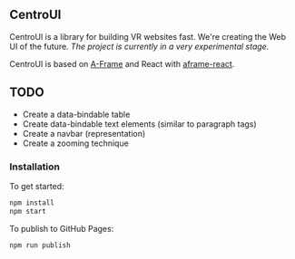 ## CentroUI

CentroUI is a library for building VR websites fast.
We're creating the Web UI of the future. 
*The project is currently in a very experimental stage.*

CentroUI is based on
[A-Frame](https://aframe.io) and React with
[aframe-react](https://github.com/ngokevin/aframe-react).

## TODO 

- Create a data-bindable table
- Create data-bindable text elements (similar to paragraph tags)
- Create a navbar (representation)
- Create a zooming technique


### Installation

To get started:

```bash
npm install
npm start
```

To publish to GitHub Pages:

```bash
npm run publish
```

